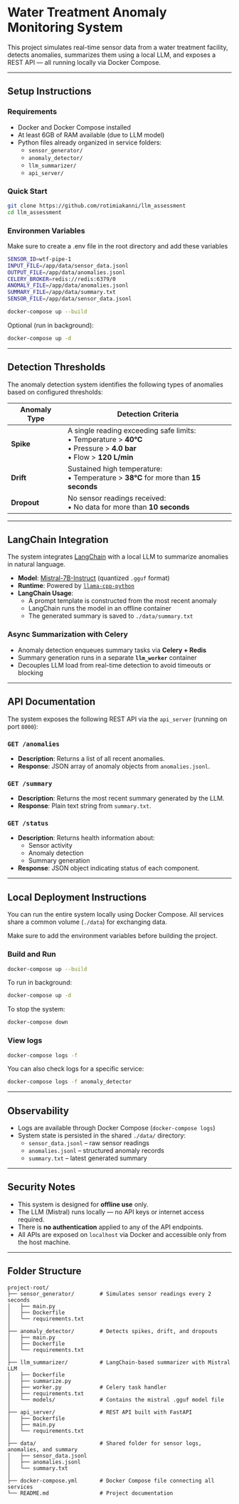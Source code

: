 # Water Treatment Anomaly Monitoring System

This project simulates real-time sensor data from a water treatment facility, detects anomalies, summarizes them using a local LLM, and exposes a REST API — all running locally via Docker Compose.

---

## Setup Instructions

### Requirements
- Docker and Docker Compose installed
- At least 6GB of RAM available (due to LLM model)
- Python files already organized in service folders:
  - `sensor_generator/`
  - `anomaly_detector/`
  - `llm_summarizer/`
  - `api_server/`

### Quick Start

```bash
git clone https://github.com/rotimiakanni/llm_assessment
cd llm_assessment
```

### Environmen Variables
Make sure to create a .env file in the root directory and add these variables
```bash
SENSOR_ID=wtf-pipe-1
INPUT_FILE=/app/data/sensor_data.jsonl
OUTPUT_FILE=/app/data/anomalies.jsonl
CELERY_BROKER=redis://redis:6379/0
ANOMALY_FILE=/app/data/anomalies.jsonl
SUMMARY_FILE=/app/data/summary.txt
SENSOR_FILE=/app/data/sensor_data.jsonl
```

```bash
docker-compose up --build
```

Optional (run in background):
```bash
docker-compose up -d
```

---

## Detection Thresholds

The anomaly detection system identifies the following types of anomalies based on configured thresholds:

| **Anomaly Type** | **Detection Criteria** |
|------------------|------------------------|
| **Spike**        | A single reading exceeding safe limits:<br>• Temperature > **40°C**<br>• Pressure > **4.0 bar**<br>• Flow > **120 L/min** |
| **Drift**        | Sustained high temperature:<br>• Temperature > **38°C** for more than **15 seconds** |
| **Dropout**      | No sensor readings received:<br>• No data for more than **10 seconds** |

---

## LangChain Integration

The system integrates [LangChain](https://www.langchain.com/) with a local LLM to summarize anomalies in natural language.

- **Model**: [Mistral-7B-Instruct](https://huggingface.co/mistralai/Mistral-7B-Instruct-v0.1) (quantized `.gguf` format)
- **Runtime**: Powered by [`llama-cpp-python`](https://github.com/abetlen/llama-cpp-python)
- **LangChain Usage**:
  - A prompt template is constructed from the most recent anomaly
  - LangChain runs the model in an offline container
  - The generated summary is saved to `./data/summary.txt`

### Async Summarization with Celery
- Anomaly detection enqueues summary tasks via **Celery + Redis**
- Summary generation runs in a separate **`llm_worker`** container
- Decouples LLM load from real-time detection to avoid timeouts or blocking

---

## API Documentation

The system exposes the following REST API via the `api_server` (running on port `8000`):

### `GET /anomalies`
- **Description**: Returns a list of all recent anomalies.
- **Response**: JSON array of anomaly objects from `anomalies.jsonl`.

### `GET /summary`
- **Description**: Returns the most recent summary generated by the LLM.
- **Response**: Plain text string from `summary.txt`.

### `GET /status`
- **Description**: Returns health information about:
  - Sensor activity
  - Anomaly detection
  - Summary generation
- **Response**: JSON object indicating status of each component.

---

## Local Deployment Instructions

You can run the entire system locally using Docker Compose. All services share a common volume (`./data`) for exchanging data.

Make sure to add the environment variables before building the project.

### Build and Run

```bash
docker-compose up --build
```

To run in background:

```bash
docker-compose up -d
```

To stop the system:

```bash
docker-compose down
```

### View logs

```bash
docker-compose logs -f
```

You can also check logs for a specific service:

```bash
docker-compose logs -f anomaly_detector
```

---

## Observability

- Logs are available through Docker Compose (`docker-compose logs`)
- System state is persisted in the shared `./data/` directory:
  - `sensor_data.jsonl` – raw sensor readings
  - `anomalies.jsonl` – structured anomaly records
  - `summary.txt` – latest generated summary

---

## Security Notes

- This system is designed for **offline use** only.
- The LLM (Mistral) runs locally — no API keys or internet access required.
- There is **no authentication** applied to any of the API endpoints.
- All APIs are exposed on `localhost` via Docker and accessible only from the host machine.

---

## Folder Structure

```
project-root/
├── sensor_generator/        # Simulates sensor readings every 2 seconds
│   ├── main.py
│   ├── Dockerfile
│   └── requirements.txt
│
├── anomaly_detector/        # Detects spikes, drift, and dropouts
│   ├── main.py
│   ├── Dockerfile
│   └── requirements.txt
│
├── llm_summarizer/          # LangChain-based summarizer with Mistral LLM
│   ├── Dockerfile
│   ├── summarize.py
│   ├── worker.py            # Celery task handler
│   ├── requirements.txt
│   └── models/              # Contains the mistral .gguf model file
│
├── api_server/              # REST API built with FastAPI
│   ├── Dockerfile
│   ├── main.py
│   └── requirements.txt
│
├── data/                    # Shared folder for sensor logs, anomalies, and summary
│   ├── sensor_data.jsonl
│   ├── anomalies.jsonl
│   └── summary.txt
│
├── docker-compose.yml       # Docker Compose file connecting all services
└── README.md                # Project documentation
```
